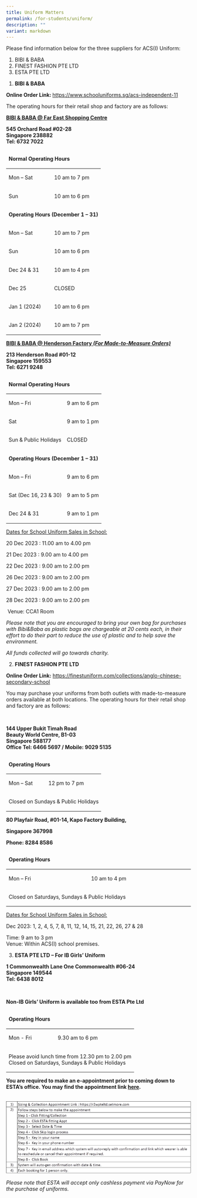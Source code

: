 ```yaml
---
title: Uniform Matters
permalink: /for-students/uniform/
description: ""
variant: markdown
---
```

<p>Please find information below for the three suppliers for ACS(I) Uniform:</p>
<ol>
<li>BIBI &amp; BABA</li>
<li>FINEST FASHION PTE LTD</li>
<li>ESTA PTE LTD</li>
</ol>
<ol>
<li><strong>BIBI &amp; BABA</strong></li>
</ol>
<p><strong>Online Order Link:&nbsp;</strong><a href="https://www.schooluniforms.sg/acs-independent-11">https://www.schooluniforms.sg/acs-independent-11</a></p>
<p>The operating hours for their retail shop and factory are as follows:</p>
<p><strong><u>BIBI &amp; BABA @ Far East Shopping Centre</u></strong></p>
<p><strong>545 Orchard Road #02-28<br> Singapore 238882<br> Tel: 6732 7022</strong></p>
<table width="845">
<thead>
<tr>
<td colspan="2">
<p><strong>Normal Operating Hours</strong></p>
</td>
</tr>
</thead>
<tbody>
<tr>
<td>
<p>Mon – Sat</p>
</td>
<td>
<p>10 am to 7 pm</p>
</td>
</tr>
<tr>
<td>
<p>Sun</p>
</td>
<td>
<p>10 am to 6 pm</p>
</td>
</tr>
<tr>
<td colspan="2">
<p><strong>Operating Hours&nbsp;(December 1 – 31)</strong></p>
</td>
</tr>
<tr>
<td>
<p>Mon – Sat</p>
</td>
<td>
<p>10 am to 7 pm</p>
</td>
</tr>
<tr>
<td>
<p>Sun</p>
</td>
<td>
<p>10 am to 6 pm</p>
</td>
</tr>
<tr>
<td>
<p>Dec 24 &amp; 31</p>
</td>
<td>
<p>10 am to 4 pm</p>
</td>
</tr>
<tr>
<td>
<p>Dec 25</p>
</td>
<td>
<p>CLOSED</p>
</td>
</tr>
<tr>
<td>
<p>Jan 1 (2024)</p>
</td>
<td>
<p>10 am to 6 pm</p>
</td>
</tr>
<tr>
<td>
<p>Jan 2 (2024)</p>
</td>
<td>
<p>10 am to 7 pm</p>
</td>
</tr>
</tbody>
</table>
<p><strong><u>BIBI &amp; BABA @ Henderson Factory <em>(For Made-to-Measure Orders)</em></u></strong></p>
<p><strong>213 Henderson Road #01-12<br> Singapore 159553<br> Tel: 6271 9248</strong></p>
<table width="845">
<thead>
<tr>
<td colspan="2">
<p><strong>Normal Operating Hours</strong></p>
</td>
</tr>
</thead>
<tbody>
<tr>
<td>
<p>Mon – Fri</p>
</td>
<td>
<p>9 am to 6 pm</p>
</td>
</tr>
<tr>
<td>
<p>Sat</p>
</td>
<td>
<p>9 am to 1 pm</p>
</td>
</tr>
<tr>
<td>
<p>Sun &amp; Public Holidays</p>
</td>
<td>
<p>CLOSED</p>
</td>
</tr>
<tr>
<td colspan="2">
<p><strong>Operating Hours&nbsp;(December 1 – 31)</strong></p>
</td>
</tr>
<tr>
<td>
<p>Mon – Fri</p>
</td>
<td>
<p>9 am to 6 pm</p>
</td>
</tr>
<tr>
<td>
<p>Sat (Dec 16, 23 &amp; 30)</p>
</td>
<td>
<p>9 am to 5 pm</p>
</td>
</tr>
<tr>
<td>
<p>Dec 24 &amp; 31</p>
</td>
<td>
<p>9 am to 1 pm</p>
</td>
</tr>
</tbody>
</table>
<p><u>Dates for School Uniform Sales in School:</u></p>
<p>20 Dec 2023 : 11.00 am to 4.00 pm</p>
<p>21 Dec 2023 : 9.00 am to 4.00 pm</p>
<p>22 Dec 2023 : 9.00 am to 2.00 pm</p>
<p>26 Dec 2023 : 9.00 am to 2.00 pm</p>
<p>27 Dec 2023 : 9.00 am to 2.00 pm</p>
<p>28 Dec 2023 : 9.00 am to 2.00 pm</p>
<p>&nbsp;Venue: CCA1 Room</p>
<p><em>Please note that you are encouraged to bring your own bag for purchases with Bibi&amp;Baba as plastic bags are chargeable at 20 cents each, in their effort to do their part to reduce the use of plastic and to help save the environment.</em></p>
<p><em>All funds collected will go towards charity.</em></p>
<ol start="2">
<li><strong> FINEST FASHION PTE LTD</strong></li>
</ol>
<p><strong>Online Order Link:</strong>&nbsp;<a href="https://finestuniform.com/collections/anglo-chinese-secondary-school">https://finestuniform.com/collections/anglo-chinese-secondary-school</a></p>
<p>You may purchase your uniforms from both outlets with made-to-measure orders available at both locations. The operating hours for their retail shop and factory are as follows:</p>
<p>&nbsp;</p>
<p><strong>144 Upper Bukit Timah Road<br> Beauty World Centre, B1-03<br> Singapore 588177<br> Office Tel: 6466 5697 / Mobile: 9029 5135</strong></p>
<table width="845">
<thead>
<tr>
<td colspan="2">
<p><strong>Operating Hours</strong></p>
</td>
</tr>
</thead>
<tbody>
<tr>
<td>
<p>Mon – Sat</p>
</td>
<td>
<p>12 pm to 7 pm</p>
</td>
</tr>
<tr>
<td colspan="2">
<p>Closed on Sundays &amp; Public Holidays</p>
</td>
</tr>
</tbody>
</table>
<p><strong>80 Playfair Road, #01-14, Kapo Factory Building,</strong></p>
<p><strong>Singapore&nbsp;367998</strong></p>
<p><strong>Phone: 8284 8586</strong></p>
<table width="845">
<thead>
<tr>
<td colspan="2">
<p><strong>Operating Hours</strong></p>
</td>
</tr>
</thead>
<tbody>
<tr>
<td width="368">
<p>Mon – Fri</p>
</td>
<td width="477">
<p>10 am to 4 pm</p>
</td>
</tr>
<tr>
<td colspan="2">
<p>Closed on Saturdays, Sundays &amp; Public Holidays</p>
</td>
</tr>
</tbody>
</table>
<p><u>Dates for School Uniform Sales in School:</u></p>
<p>Dec 2023: 1, 2, 4, 5, 7, 8, 11, 12, 14, 15, 21, 22, 26, 27 &amp; 28</p>
<p>Time: 9 am to 3 pm<br> Venue: Within ACS(I) school premises.</p>
<ol start="3">
<li><strong>ESTA PTE LTD – For IB Girls’ Uniform</strong></li>
</ol>
<p><strong>1 Commonwealth Lane One Commonwealth #06-24<br> Singapore 149544<br> Tel: 6438 8012</strong></p>
<p><strong>&nbsp;</strong></p>
<p><strong>Non-IB Girls’ Uniform is available too from ESTA Pte Ltd</strong></p>
<table width="845">
<thead>
<tr>
<td colspan="2">
<p><strong>Operating Hours</strong></p>
</td>
</tr>
</thead>
<tbody>
<tr>
<td>
<p>Mon - Fri</p>
</td>
<td>
<p>9.30 am to 6 pm</p>
</td>
</tr>
<tr>
<td colspan="2">
<p>Please avoid lunch time from 12.30 pm to 2.00 pm<br> Closed on Saturdays, Sundays &amp; Public Holidays</p>
</td>
</tr>
</tbody>
</table>
<p><strong>You are required to make an e-appointment prior to coming down to ESTA’s office. You may find the appointment link </strong><a href="https://r2wpteltd.setmore.com/"><strong>here</strong></a><strong>.</strong></p>
<p><strong>&nbsp;<img alt="" src="/images/uniform1.png"></strong></p>
<p><em>Please note that ESTA will accept only&nbsp;cashless payment via PayNow&nbsp;for the purchase of uniforms.</em></p>